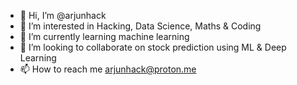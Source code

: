 - 👋 Hi, I’m @arjunhack
- 👀 I’m interested in Hacking, Data Science, Maths & Coding
- 🌱 I’m currently learning machine learning
- 💞️ I’m looking to collaborate on stock prediction using ML & Deep Learning
- 📫 How to reach me arjunhack@proton.me

<!---
arjunhack/arjunhack is a ✨ special ✨ repository because its `README.md` (this file) appears on your GitHub profile.
You can click the Preview link to take a look at your changes.
--->
